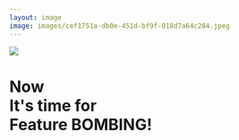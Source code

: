 ```yaml
---
layout: image
image: images/cef1751a-db0e-451d-bf9f-018d7a64c284.jpeg
---
```

<img src="/images/bar-01.png" class="absolute top-0 left-0" />

<h1>
  Now
  <br />
  It's time for
  <br />
  Feature BOMBING!
</h1>
